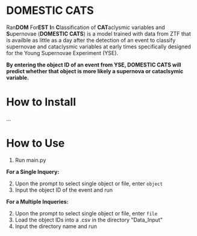 # DOMESTIC CATS

Ran**DOM** For**EST** **I**n **C**lassification of **CAT**aclysmic variables and **S**upernovae (**DOMESTIC CATS**) is a model trained with data from ZTF that is availble as little as a day after the detection of an event to classify supernovae and cataclysmic variables at early times specifically designed for the Young Supernovae Experiment (YSE). 

**By entering the object ID of an event from YSE, DOMESTIC CATS will predict whether that object is more likely a supernova or cataclsymic variable.** 
# How to Install 

... 

# How to Use

 1. Run main.py

**For a Single Inquery:**

 2.  Upon the prompt to select single object or file, enter `object`
 3. Input the object ID of the event and run

**For a Multiple Inqueries:**

 2. Upon the prompt to select single object or file, enter `file`
 3. Load the object IDs into a .csv in the directory "Data_Input"
 4. Input the directory name and run
